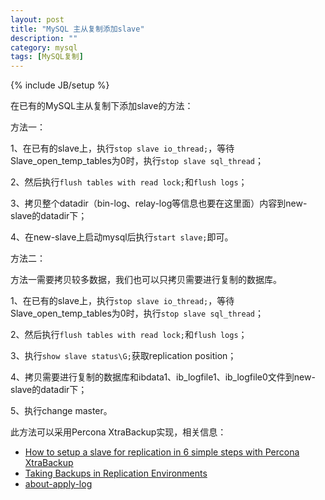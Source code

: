 ```yaml
---
layout: post
title: "MySQL 主从复制添加slave"
description: ""
category: mysql
tags: [MySQL复制]
---
```

{% include JB/setup %}

在已有的MySQL主从复制下添加slave的方法：

方法一：

1、在已有的slave上，执行`stop slave io_thread;`，等待Slave_open_temp_tables为0时，执行`stop slave sql_thread`；

2、然后执行`flush tables with read lock;`和`flush logs`；

3、拷贝整个datadir（bin-log、relay-log等信息也要在这里面）内容到new-slave的datadir下；

4、在new-slave上启动mysql后执行`start slave;`即可。

<!--more-->

方法二：

方法一需要拷贝较多数据，我们也可以只拷贝需要进行复制的数据库。

1、在已有的slave上，执行`stop slave io_thread;`，等待Slave_open_temp_tables为0时，执行`stop slave sql_thread`；

2、然后执行`flush tables with read lock;`和`flush logs`；

3、执行`show slave status\G;`获取replication position；

4、拷贝需要进行复制的数据库和ibdata1、ib_logfile1、ib_logfile0文件到new-slave的datadir下；

5、执行change master。

此方法可以采用Percona XtraBackup实现，相关信息：

* [How to setup a slave for replication in 6 simple steps with Percona XtraBackup](https://www.percona.com/doc/percona-xtrabackup/2.1/howtos/setting_up_replication.html#replication-howto)
* [Taking Backups in Replication Environments](https://www.percona.com/doc/percona-xtrabackup/2.1/innobackupex/replication_ibk.html)
* [about-apply-log](https://www.percona.com/forums/questions-discussions/percona-xtrabackup/8775-about-apply-log)
